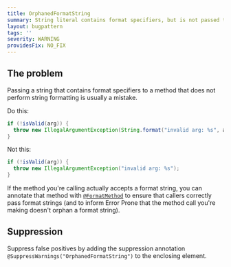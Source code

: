 ```yaml
---
title: OrphanedFormatString
summary: String literal contains format specifiers, but is not passed to a format method
layout: bugpattern
tags: ''
severity: WARNING
providesFix: NO_FIX
---
```


<!--
*** AUTO-GENERATED, DO NOT MODIFY ***
To make changes, edit the @BugPattern annotation or the explanation in docs/bugpattern.
-->

## The problem
Passing a string that contains format specifiers to a method that does not
perform string formatting is usually a mistake.

Do this:

```java {.good}
if (!isValid(arg)) {
  throw new IllegalArgumentException(String.format("invalid arg: %s", arg));
}
```

Not this:

```java {.bad}
if (!isValid(arg)) {
  throw new IllegalArgumentException("invalid arg: %s");
}
```

If the method you're calling actually accepts a format string, you can annotate
that method with [`@FormatMethod`][fm] to ensure that callers correctly pass
format strings (and to inform Error Prone that the method call you're making
doesn't orphan a format string).

[fm]: http://errorprone.info/api/latest/com/google/errorprone/annotations/FormatMethod.html

## Suppression
Suppress false positives by adding the suppression annotation `@SuppressWarnings("OrphanedFormatString")` to the enclosing element.
